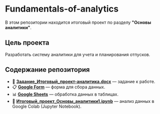 # Fundamentals-of-analytics

В этом репозитории находится итоговый проект по разделу **"Основы аналитики"**.

## Цель проекта
Разработать систему аналитики для учета и планирования отпусков.

## Содержание репозитория

- 📄 **[Задание_Итоговый_проект-аналитика.docx](https://github.com/Konvet/Fundamentals-of-analytics/blob/main/%D0%97%D0%B0%D0%B4%D0%B0%D0%BD%D0%B8%D0%B5_%D0%98%D1%82%D0%BE%D0%B3%D0%BE%D0%B2%D1%8B%D0%B9_%D0%BF%D1%80%D0%BE%D0%B5%D0%BA%D1%82-%D0%B0%D0%BD%D0%B0%D0%BB%D0%B8%D1%82%D0%B8%D0%BA%D0%B0.docx)** — задание к работе.
- 📋 **[Google Form](https://forms.gle/PQ8wPHRzV6FgjAkE7)** — форма для сбора данных.
- 📊 **[Google Sheets](https://docs.google.com/spreadsheets/d/1phzNVDNHu4F7l7Uc0_y3lHDO9gOQ_0c-1c471UZsGiI/edit?usp=sharing)** — обработка данных в таблицах.
- 📓 **[Итоговый_проект_Основы_аналитики1.ipynb](https://github.com/Konvet/Fundamentals-of-analytics/blob/main/%D0%98%D1%82%D0%BE%D0%B3%D0%BE%D0%B2%D1%8B%D0%B9_%D0%BF%D1%80%D0%BE%D0%B5%D0%BA%D1%82_%D0%9E%D1%81%D0%BD%D0%BE%D0%B2%D1%8B_%D0%B0%D0%BD%D0%B0%D0%BB%D0%B8%D1%82%D0%B8%D0%BA%D0%B81.ipynb)** — анализ данных в Google Colab (Jupyter Notebook).
